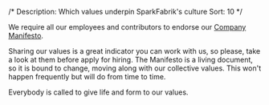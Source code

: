 /*
Description: Which values underpin SparkFabrik's culture
Sort: 10
*/

We require all our employees and contributors to endorse our [Company Manifesto](http://www.sparkfabrik.com/manifesto.html).

Sharing our values is a great indicator you can work with us, so please, take a look at them before apply for hiring.
The Manifesto is a living document, so it is bound to change, moving along with our collective values. This won't happen frequently but will do from time to time.

Everybody is called to give life and form to our values.
